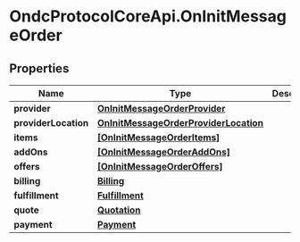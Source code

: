 # OndcProtocolCoreApi.OnInitMessageOrder

## Properties
Name | Type | Description | Notes
------------ | ------------- | ------------- | -------------
**provider** | [**OnInitMessageOrderProvider**](OnInitMessageOrderProvider.md) |  | [optional] 
**providerLocation** | [**OnInitMessageOrderProviderLocation**](OnInitMessageOrderProviderLocation.md) |  | [optional] 
**items** | [**[OnInitMessageOrderItems]**](OnInitMessageOrderItems.md) |  | [optional] 
**addOns** | [**[OnInitMessageOrderAddOns]**](OnInitMessageOrderAddOns.md) |  | [optional] 
**offers** | [**[OnInitMessageOrderOffers]**](OnInitMessageOrderOffers.md) |  | [optional] 
**billing** | [**Billing**](Billing.md) |  | [optional] 
**fulfillment** | [**Fulfillment**](Fulfillment.md) |  | [optional] 
**quote** | [**Quotation**](Quotation.md) |  | [optional] 
**payment** | [**Payment**](Payment.md) |  | [optional] 
